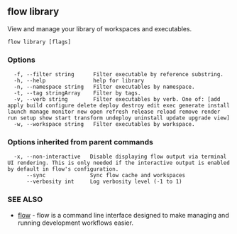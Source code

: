 ## flow library

View and manage your library of workspaces and executables.

```
flow library [flags]
```

### Options

```
  -f, --filter string      Filter executable by reference substring.
  -h, --help               help for library
  -n, --namespace string   Filter executables by namespace.
  -t, --tag stringArray    Filter by tags.
  -v, --verb string        Filter executables by verb. One of: [add apply build configure delete deploy destroy edit exec generate install launch manage monitor new open refresh release reload remove render run setup show start transform undeploy uninstall update upgrade view]
  -w, --workspace string   Filter executables by workspace.
```

### Options inherited from parent commands

```
  -x, --non-interactive   Disable displaying flow output via terminal UI rendering. This is only needed if the interactive output is enabled by default in flow's configuration.
      --sync              Sync flow cache and workspaces
      --verbosity int     Log verbosity level (-1 to 1)
```

### SEE ALSO

* [flow](flow.md)	 - flow is a command line interface designed to make managing and running development workflows easier.


